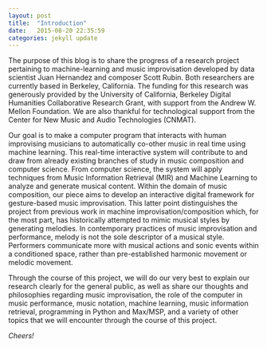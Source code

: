 ```yaml
---
layout: post
title:  "Introduction"
date:   2015-08-20 22:35:59
categories: jekyll update
---
```

The purpose of this blog is to share the progress of a research project pertaining to machine-learning and music improvisation developed by data scientist Juan Hernandez and composer Scott Rubin. Both researchers are currently based in Berkeley, California. The funding for this research was generously provided by the University of California, Berkeley Digital Humanities Collaborative Research Grant, with support from the Andrew W. Mellon Foundation. We are also thankful for technological support from the Center for New Music and Audio Technologies (CNMAT).

Our goal is to make a computer program that interacts with human improvising musicians to automatically co-other music in real time using machine learning. This real-time interactive system will contribute to and draw from already existing branches of study in music composition and computer science. From computer science, the system will apply techniques from Music Information Retrieval (MIR) and Machine Learning to analyze and generate musical content. Within the domain of music composition, our piece aims to develop an interactive digital framework for gesture-based music improvisation. This latter point distinguishes the project from previous work in machine improvisation/composition which, for the most part, has historically attempted to mimic musical styles by generating melodies. In contemporary practices of music improvisation and performance, melody is not the sole descriptor of a musical style. Performers communicate more with musical actions and sonic events within a conditioned space, rather than pre-established harmonic movement or melodic movement.

Through the course of this project, we will do our very best to explain our research clearly for the general public, as well as share our thoughts and philosophies regarding music improvisation, the role of the computer in music performance, music notation, machine learning, music information retrieval, programming in Python and Max/MSP, and a variety of other topics that we will encounter through the course of this project. 

_Cheers!_
